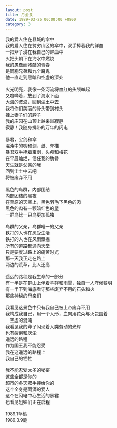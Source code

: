 ```yaml
---
layout: post
title: 月全食
date: 1989-03-26 00:00:00 +0800
category: 3
---
```


我的爱人住在县城的伞中<br>
我的爱人住在贫穷山区的伞中，双手捧着我的鲜血<br>
一把斧子浸在我自己的鲜血中<br>
火把头朝下在海水中燃烧<br>
我的愚蠢而残酷的青春<br>
是同胞兄弟和九个魔鬼<br>
他一直走到黑暗和空虚的深处<br>
<br>
火光明亮，我像一条河流将血红的头颅举起<br>
又喧哗着，放到了海水下面<br>
大海的波浪，回到尘土中去<br>
我将你们美丽的骨头带到村头<br>
挂上妻子们的脖子<br>
我的庄园在山顶上越来越寂静<br>
寂静！我随身携带的万年的闪电<br>
<br>
暴君，宝剑和伞<br>
混沌中的嘴和剑、鼓、脊椎<br>
暴君双手捧着宝剑，头颅和梅花<br>
在早晨灿烂，信任我的肋骨<br>
天生就是父亲的我<br>
回到尘土中去吧<br>
将被废弃不用<br>
<br>
黑色的鸟群，内部团结<br>
内部团结的黑夜<br>
在草原的天空上，黑色羽毛下黑色的肉<br>
黑色的肉有一颗暗红色的星<br>
一群鸟比一只鸟更加孤独<br>
<br>
鸟群的父亲，鸟群唯一的父亲<br>
铁打的人也在忍受生活<br>
铁打的人也在风雨飘摇<br>
所有的道路都通向天堂<br>
只是要度过路上的痛苦时光<br>
那一天我正走在路上<br>
两边的荒草，比人还高<br>
<br>
遥远的路程是我生命的一部分<br>
有一半是在群山上伴着羊群和雨雪，独自一人守候黎明<br>
有一半下到海底看守那些废弃不用的石头和火<br>
那些神秘的母亲们<br>
<br>
我看见这景色中只有我自己被上帝废弃不用<br>
我构成我自己，用一个人形，血肉用花朵与火包围着<br>
　空虚的混沌<br>
我看见我的斧子闪现着人类劳动的光辉<br>
也有疲倦和灰尘<br>
遥远的路程<br>
作为国王我不能忍受<br>
我在这遥远的路程上<br>
我自己的牺牲<br>
<br>
我不能忍受太多的秘密<br>
这些全都是你的<br>
超市的冬天双手捧给你的<br>
这个全身是雨滴的爱人<br>
这个在闪电中心生活的暴君<br>
也看见姐妹们正在启程<br>
<br>
1989.1草稿<br>
1989.3.9删